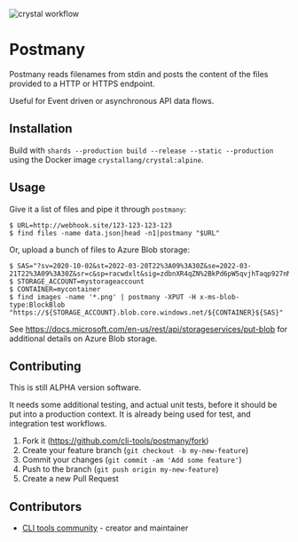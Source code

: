 ![crystal workflow](https://github.com/cli-tools/postmany/actions/workflows/crystal.yml/badge.svg)

# Postmany

Postmany reads filenames from stdin and posts the content of the files provided
to a HTTP or HTTPS endpoint.

Useful for Event driven or asynchronous API data flows.

## Installation

Build with `shards --production build --release --static --production`
using the Docker image `crystallang/crystal:alpine`.

## Usage

Give it a list of files and pipe it through `postmany`:

```
$ URL=http://webhook.site/123-123-123-123
$ find files -name data.json|head -n1|postmany "$URL"
```

Or, upload a bunch of files to Azure Blob storage:

```
$ SAS="?sv=2020-10-02&st=2022-03-20T22%3A09%3A30Z&se=2022-03-21T22%3A09%3A30Z&sr=c&sp=racwdxlt&sig=zdbnXR4qZN%2BkPd6pW5qvjhTaqp927nM2Y0Of0qQC8xU%3D"
$ STORAGE_ACCOUNT=mystorageaccount
$ CONTAINER=mycontainer
$ find images -name '*.png' | postmany -XPUT -H x-ms-blob-type:BlockBlob "https://${STORAGE_ACCOUNT}.blob.core.windows.net/${CONTAINER}${SAS}"
```

See https://docs.microsoft.com/en-us/rest/api/storageservices/put-blob for additional details on Azure Blob storage.

## Contributing

This is still ALPHA version software.

It needs some additional testing, and actual unit tests, before it should be
put into a production context.  It is already being used for test, and
integration test workflows.

1. Fork it (<https://github.com/cli-tools/postmany/fork>)
2. Create your feature branch (`git checkout -b my-new-feature`)
3. Commit your changes (`git commit -am 'Add some feature'`)
4. Push to the branch (`git push origin my-new-feature`)
5. Create a new Pull Request

## Contributors

- [CLI tools community](https://github.com/cli-tools) - creator and maintainer
